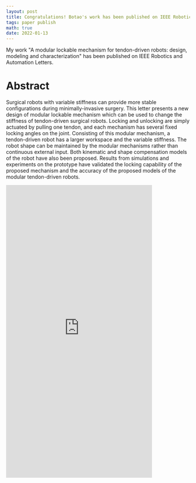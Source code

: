 ```yaml
---
layout: post
title: Congratulations! Botao's work has been published on IEEE Robotics and Automation Letters!
tags: paper publish
math: true
date: 2022-01-13
---
```


My work "A modular lockable mechanism for tendon-driven robots: design, modeling and characterization" has been published on IEEE Robotics and Automation Letters.
# Abstract
Surgical robots with variable stiffness can provide more stable configurations during minimally-invasive surgery.
This letter presents a new design of modular lockable mechanism which can be used to change the stiffness of tendon-driven surgical robots.
Locking and unlocking are simply actuated by pulling one tendon, and each mechanism has several fixed locking angles on the joint.
Consisting of this modular mechanism, a tendon-driven robot has a larger workspace and the variable stiffness.
The robot shape can be maintained by the modular mechanisms rather than continuous external input.
Both kinematic and shape compensation models of the robot have also been proposed. 
Results from simulations and experiments on the prototype have validated the locking capability of the proposed mechanism and the accuracy of the proposed models of the modular tendon-driven robots.

<iframe src="https://www.bilibili.com/video/BV13g4y1p7uq/?spm_id_from=333.1387.homepage.video_card.click&vd_source=3712d687c6c85113f5143af1d0df5e5a" width="400" height="800" frameborder="0" allowfullscreen></iframe>
